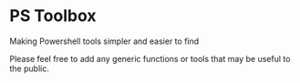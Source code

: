 # PS Toolbox

Making Powershell tools simpler and easier to find

Please feel free to add any generic functions or tools that may be useful to the public.
